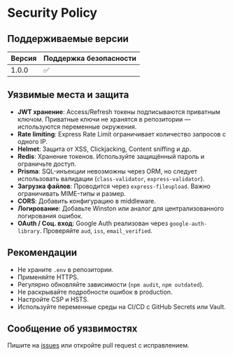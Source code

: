 # Security Policy

## Поддерживаемые версии

| Версия | Поддержка безопасности |
| ------ | ---------------------- |
| 1.0.0  | ✅                     |

## Уязвимые места и защита

- **JWT хранение**: Access/Refresh токены подписываются приватным ключом. Приватные ключи не хранятся в репозитории — используются переменные окружения.
- **Rate limiting**: Express Rate Limit ограничивает количество запросов с одного IP.
- **Helmet**: Защита от XSS, Clickjacking, Content sniffing и др.
- **Redis**: Хранение токенов. Используйте защищённый пароль и ограничьте доступ.
- **Prisma**: SQL-инъекции невозможны через ORM, но следует использовать валидации (`class-validator`, `express-validator`).
- **Загрузка файлов**: Проводится через `express-fileupload`. Важно ограничивать MIME-типы и размер.
- **CORS**: Добавить конфигурацию в middleware.
- **Логирование**: Добавьте Winston или аналог для централизованного логирования ошибок.
- **OAuth / Соц. вход**: Google Auth реализован через `google-auth-library`. Проверяйте `aud`, `iss`, `email_verified`.

## Рекомендации

- Не храните `.env` в репозитории.
- Применяйте HTTPS.
- Регулярно обновляйте зависимости (`npm audit`, `npm outdated`).
- Не раскрывайте подробности ошибок в production.
- Настройте CSP и HSTS.
- Используйте переменные среды на CI/CD с GitHub Secrets или Vault.

## Сообщение об уязвимостях

Пишите на [issues](https://github.com/anpilogov-pw/express-jwt-boilerplate/issues) или откройте pull request с исправлением.
